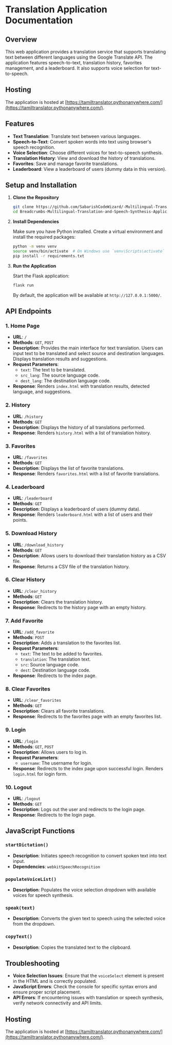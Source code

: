 

# Translation Application Documentation

## Overview

This web application provides a translation service that supports translating text between different languages using the Google Translate API. The application features speech-to-text, translation history, favorites management, and a leaderboard. It also supports voice selection for text-to-speech.

## Hosting

The application is hosted at [https://tamiltranslator.pythonanywhere.com/](https://tamiltranslator.pythonanywhere.com/).

## Features

- **Text Translation**: Translate text between various languages.
- **Speech-to-Text**: Convert spoken words into text using browser's speech recognition.
- **Voice Selection**: Choose different voices for text-to-speech synthesis.
- **Translation History**: View and download the history of translations.
- **Favorites**: Save and manage favorite translations.
- **Leaderboard**: View a leaderboard of users (dummy data in this version).

## Setup and Installation

1. **Clone the Repository**

   ```bash
   git clone https://github.com/SabarishCodeWizard/-Multilingual-Translation-and-Speech-Synthesis-Application-.git
   cd Breadcrumbs-Multilingual-Translation-and-Speech-Synthesis-Application-

   ```

2. **Install Dependencies**

   Make sure you have Python installed. Create a virtual environment and install the required packages:

   ```bash
   python -m venv venv
   source venv/bin/activate  # On Windows use `venv\Scripts\activate`
   pip install -r requirements.txt
   ```

3. **Run the Application**

   Start the Flask application:

   ```bash
   flask run
   ```

   By default, the application will be available at `http://127.0.0.1:5000/`.

## API Endpoints

### 1. **Home Page**

   - **URL**: `/`
   - **Methods**: `GET`, `POST`
   - **Description**: Provides the main interface for text translation. Users can input text to be translated and select source and destination languages. Displays translation results and suggestions.
   - **Request Parameters**:
     - `text`: The text to be translated.
     - `src_lang`: The source language code.
     - `dest_lang`: The destination language code.
   - **Response**: Renders `index.html` with translation results, detected language, and suggestions.

### 2. **History**

   - **URL**: `/history`
   - **Methods**: `GET`
   - **Description**: Displays the history of all translations performed.
   - **Response**: Renders `history.html` with a list of translation history.

### 3. **Favorites**

   - **URL**: `/favorites`
   - **Methods**: `GET`
   - **Description**: Displays the list of favorite translations.
   - **Response**: Renders `favorites.html` with a list of favorite translations.

### 4. **Leaderboard**

   - **URL**: `/leaderboard`
   - **Methods**: `GET`
   - **Description**: Displays a leaderboard of users (dummy data).
   - **Response**: Renders `leaderboard.html` with a list of users and their points.

### 5. **Download History**

   - **URL**: `/download_history`
   - **Methods**: `GET`
   - **Description**: Allows users to download their translation history as a CSV file.
   - **Response**: Returns a CSV file of the translation history.

### 6. **Clear History**

   - **URL**: `/clear_history`
   - **Methods**: `GET`
   - **Description**: Clears the translation history.
   - **Response**: Redirects to the history page with an empty history.

### 7. **Add Favorite**

   - **URL**: `/add_favorite`
   - **Methods**: `POST`
   - **Description**: Adds a translation to the favorites list.
   - **Request Parameters**:
     - `text`: The text to be added to favorites.
     - `translation`: The translation text.
     - `src`: Source language code.
     - `dest`: Destination language code.
   - **Response**: Redirects to the index page.

### 8. **Clear Favorites**

   - **URL**: `/clear_favorites`
   - **Methods**: `GET`
   - **Description**: Clears all favorite translations.
   - **Response**: Redirects to the favorites page with an empty favorites list.

### 9. **Login**

   - **URL**: `/login`
   - **Methods**: `GET`, `POST`
   - **Description**: Allows users to log in.
   - **Request Parameters**:
     - `username`: The username for login.
   - **Response**: Redirects to the index page upon successful login. Renders `login.html` for login form.

### 10. **Logout**

   - **URL**: `/logout`
   - **Methods**: `GET`
   - **Description**: Logs out the user and redirects to the login page.
   - **Response**: Redirects to the login page.

## JavaScript Functions

### `startDictation()`

- **Description**: Initiates speech recognition to convert spoken text into text input.
- **Dependencies**: `webkitSpeechRecognition`

### `populateVoiceList()`

- **Description**: Populates the voice selection dropdown with available voices for speech synthesis.

### `speak(text)`

- **Description**: Converts the given text to speech using the selected voice from the dropdown.

### `copyText()`

- **Description**: Copies the translated text to the clipboard.

## Troubleshooting

- **Voice Selection Issues**: Ensure that the `voiceSelect` element is present in the HTML and is correctly populated.
- **JavaScript Errors**: Check the console for specific syntax errors and ensure proper script placement.
- **API Errors**: If encountering issues with translation or speech synthesis, verify network connectivity and API limits.

## Hosting

The application is hosted at [https://tamiltranslator.pythonanywhere.com/](https://tamiltranslator.pythonanywhere.com/).

